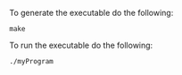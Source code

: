 To generate the executable do the following:

```make```

To run the executable do the following:

```./myProgram```